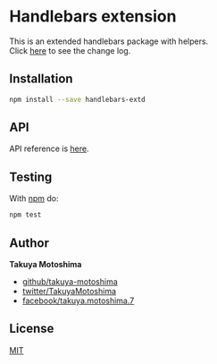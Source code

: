 # Handlebars extension
This is an extended handlebars package with helpers.  
Click [here](CHANGELOG.md) to see the change log.

## Installation
```sh
npm install --save handlebars-extd
```

## API
API reference is [here](https://takuya-motoshima.github.io/handlebars-extd/v1/).

## Testing
With [npm](http://npmjs.org) do:

```sh
npm test
```

## Author
**Takuya Motoshima**

* [github/takuya-motoshima](https://github.com/takuya-motoshima)
* [twitter/TakuyaMotoshima](https://twitter.com/TakuyaMotoshima)
* [facebook/takuya.motoshima.7](https://www.facebook.com/takuya.motoshima.7)

## License
[MIT](LICENSE)